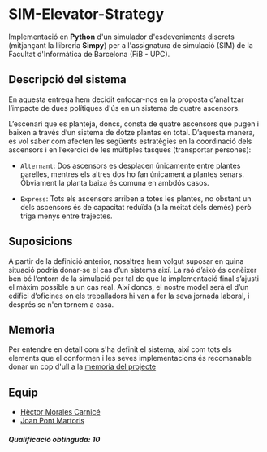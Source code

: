 # SIM-Elevator-Strategy

Implementació en __Python__ d'un simulador d'esdeveniments discrets (mitjançant la llibreria __Simpy__) per a l'assignatura de simulació (SIM) de la Facultat d'Informàtica de Barcelona (FiB - UPC).

## Descripció del sistema

En aquesta entrega hem decidit enfocar-nos en la proposta d’analitzar l’impacte de dues polítiques d'ús en un sistema de quatre ascensors.

L’escenari que es planteja, doncs, consta de quatre ascensors que pugen i baixen a través d’un sistema de dotze plantas en total. D’aquesta manera, es vol saber com afecten les següents estratègies en la coordinació dels ascensors i en l’exercici de les múltiples tasques (transportar persones):
- `Alternant`: Dos ascensors es desplacen únicamente entre plantes parelles, mentres els altres dos ho fan únicament a plantes senars. Òbviament la planta baixa és comuna en ambdós casos.

- `Express`: Tots els ascensors arriben a totes les plantes, no obstant un dels ascensors és de capacitat reduïda (a la meitat dels demés) però triga menys entre trajectes.

## Suposicions

A partir de la definició anterior, nosaltres hem volgut suposar en quina situació podria donar-se el cas d’un sistema així. La raó d’això és conèixer ben bé l’entorn de la simulació per tal de que la implementació final s’ajusti el màxim possible a un cas real.
Així doncs, el nostre model serà el d’un edifici d’oficines on els treballadors hi van a fer la seva jornada laboral, i després se n'en tornem a casa.

## Memoria

Per entendre en detall com s'ha definit el sistema, així com tots els elements que el conformen i les seves implementacions és recomanable donar un cop d'ull a la [memoria del projecte](./memoria.pdf)

## Equip

- [Hèctor Morales Carnicé](github.com/HectorMRC)
- [Joan Pont Martoris](github.com/)

##### Qualificació obtinguda: 10
